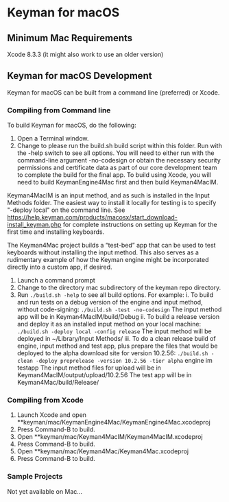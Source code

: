 # Keyman for macOS

## Minimum Mac Requirements
Xcode 8.3.3 (it might also work to use an older version)

## Keyman for macOS Development
Keyman for macOS can be built from a command line (preferred) or Xcode.

### Compiling from Command line
To build Keyman for macOS, do the following:
1. Open a Terminal window.
2. Change to please run the build.sh build script within this folder. Run
with the -help switch to see all options.
You will need to either run with the command-line argument -no-codesign or obtain the
necessary security permissions and certificate data as part of our core development team
to complete the build for the final app.
To build using Xcode, you will need to build KeymanEngine4Mac first and then build
Keyman4MacIM.

Keyman4MacIM is an input method, and as such is installed in the Input Methods folder.
The easiest way to install it locally for testing is to specify "-deploy local" on the
command line. See https://help.keyman.com/products/macosx/start_download-install_keyman.php
for complete instructions on setting up Keyman for the first time and installing keyboards.

The Keyman4Mac project builds a “test-bed” app that can be used to test keyboards without
installing the input method. This also serves as a rudimentary example of how the Keyman
engine might be incorporated directly into a custom app, if desired.

1. Launch a command prompt
2. Change to the directory mac subdirectory of the keyman repo directory.
3. Run `./build.sh -help` to see all build options. For example:
   i. To build and run tests on a debug version of the engine and input method, without code-signing:
		`./build.sh -test -no-codesign`
		The input method app will be in Keyman4MacIM/build/Debug
   ii. To build a release version and deploy it as an installed input method on your local machine:
		`./build.sh -deploy local -config release`
		The input method will be deployed in ~/Library/Input Methods/
   iii. To do a clean release build of engine, input method and test app, plus prepare the files that would be deployed to the alpha download site for version 10.2.56:
		`./build.sh -clean -deploy preprelease -version 10.2.56 -tier alpha` engine im testapp
		The input method files for upload will be in Keyman4MacIM/output/upload/10.2.56
		The test app will be in Keyman4Mac/build/Release/

### Compiling from Xcode
1. Launch Xcode and open **keyman/mac/KeymanEngine4Mac/KeymanEngine4Mac.xcodeproj
2. Press Command-B to build.
3. Open **keyman/mac/Keyman4MacIM/Keyman4MacIM.xcodeproj
4. Press Command-B to build.
5. Open **keyman/mac/Keyman4Mac/Keyman4Mac.xcodeproj
6. Press Command-B to build.

### Sample Projects #
Not yet available on Mac...